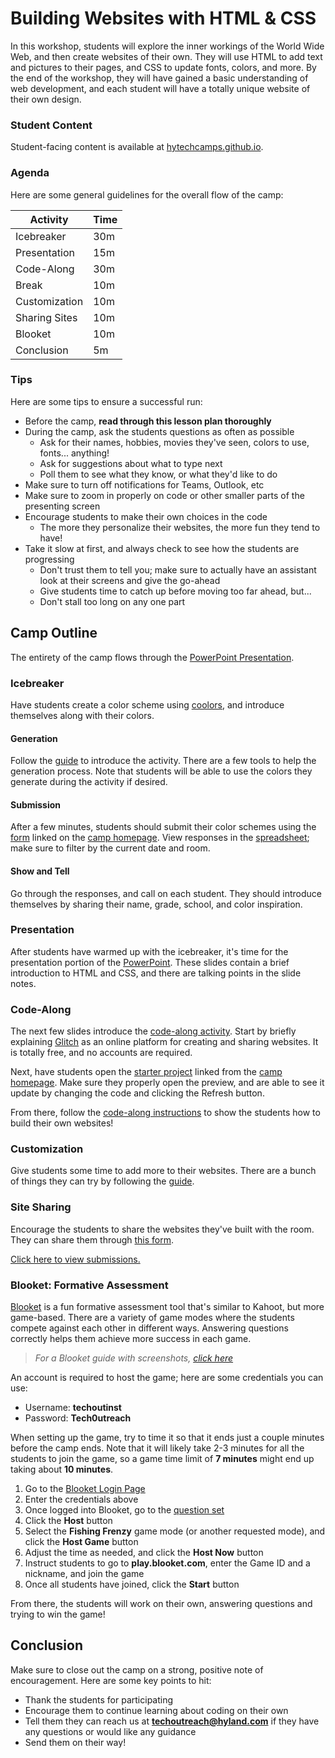# Building Websites with HTML & CSS
In this workshop, students will explore the inner workings of the World Wide Web, and then create websites of their own. They will use HTML to add text and pictures to their pages, and CSS to update fonts, colors, and more. By the end of the workshop, they will have gained a basic understanding of web development, and each student will have a totally unique website of their own design.

### Student Content
Student-facing content is available at [hytechcamps.github.io](https://hytechcamps.github.io/building-websites).

### Agenda
Here are some general guidelines for the overall flow of the camp:

| Activity | Time |
|-|-|
| Icebreaker | 30m |
| Presentation | 15m |
| Code-Along | 30m |
| Break | 10m |
| Customization | 10m |
| Sharing Sites | 10m |
| Blooket | 10m |
| Conclusion | 5m |

### Tips
Here are some tips to ensure a successful run:

- Before the camp, **read through this lesson plan thoroughly**
- During the camp, ask the students questions as often as possible
    - Ask for their names, hobbies, movies they've seen, colors to use, fonts... anything!
    - Ask for suggestions about what to type next
    - Poll them to see what they know, or what they'd like to do
- Make sure to turn off notifications for Teams, Outlook, etc
- Make sure to zoom in properly on code or other smaller parts of the presenting screen
- Encourage students to make their own choices in the code
    - The more they personalize their websites, the more fun they tend to have!
- Take it slow at first, and always check to see how the students are progressing
    - Don't trust them to tell you; make sure to actually have an assistant look at their screens and give the go-ahead
    - Give students time to catch up before moving too far ahead, but...
    - Don't stall too long on any one part

## Camp Outline
The entirety of the camp flows through the [PowerPoint Presentation](BuildingWebsites.pptx).

### Icebreaker
Have students create a color scheme using [coolors](https://coolors.co), and introduce themselves along with their colors.

#### Generation
Follow the [guide](Icebreaker.md) to introduce the activity. There are a few tools to help the generation process. Note that students will be able to use the colors they generate during the activity if desired.

#### Submission
After a few minutes, students should submit their color schemes using the [form](https://forms.office.com/r/YPV9SUKZ8x) linked on the [camp homepage](BOOKREADME.md). View responses in the [spreadsheet](https://hylandsw-my.sharepoint.com/:x:/g/personal/joseph_maxwell_hyland_com/EYBSPXkkzShBqu3CLXt2oQEBrskq9Ec35W-0csPxCPhiWg?e=iTogxo); make sure to filter by the current date and room.

#### Show and Tell
Go through the responses, and call on each student. They should introduce themselves by sharing their name, grade, school, and color inspiration.

### Presentation
After students have warmed up with the icebreaker, it's time for the presentation portion of the [PowerPoint](BuildingWebsites.pptx). These slides contain a brief introduction to HTML and CSS, and there are talking points in the slide notes.

### Code-Along
The next few slides introduce the [code-along activity](CodeAlong.md). Start by briefly explaining [Glitch](https://glitch.com/) as an online platform for creating and sharing websites. It is totally free, and no accounts are required.

Next, have students open the [starter project](https://glitch.com/edit/#!/remix/building-websites-starter-project) linked from the [camp homepage](BOOKREADME.md). Make sure they properly open the preview, and are able to see it update by changing the code and clicking the Refresh button.

From there, follow the [code-along instructions](CodeAlong.md) to show the students how to build their own websites!

### Customization
Give students some time to add more to their websites. There are a bunch of things they can try by following the [guide](Customization.md).

### Site Sharing
Encourage the students to share the websites they've built with the room. They can share them through [this form](https://forms.office.com/r/t1NP1Zdzzx).

[Click here to view submissions.](https://hylandsw-my.sharepoint.com/:x:/g/personal/joseph_maxwell_hyland_com/EVyFLFUKufNKggRGD0FlRGIB2fTjR7BPaCklnPi9-jzSCw?e=YCfUsZ)

### Blooket: Formative Assessment
[Blooket](https://www.blooket.com/) is a fun formative assessment tool that's similar to Kahoot, but more game-based. There are a variety of game modes where the students compete against each other in different ways. Answering questions correctly helps them achieve more success in each game.

>_For a Blooket guide with screenshots, [click here](https://github.com/hylandtechoutreach/coding-activities/blob/main/BuildingAWebsiteLessonPlan.md#formative-assessment-blooket)_

An account is required to host the game; here are some credentials you can use:

- Username: **techoutinst**
- Password: **Tech0utreach**

When setting up the game, try to time it so that it ends just a couple minutes before the camp ends. Note that it will likely take 2-3 minutes for all the students to join the game, so a game time limit of **7 minutes** might end up taking about **10 minutes**.

1. Go to the [Blooket Login Page](https://id.blooket.com/login)
1. Enter the credentials above
1. Once logged into Blooket, go to the [question set](https://dashboard.blooket.com/set/6426f2b7270eb96cab922257)
1. Click the **Host** button
1. Select the **Fishing Frenzy** game mode (or another requested mode), and click the **Host Game** button
1. Adjust the time as needed, and click the **Host Now** button
1. Instruct students to go to **play.blooket.com**, enter the Game ID and a nickname, and join the game
1. Once all students have joined, click the **Start** button

From there, the students will work on their own, answering questions and trying to win the game!

## Conclusion
Make sure to close out the camp on a strong, positive note of encouragement. Here are some key points to hit:

- Thank the students for participating
- Encourage them to continue learning about coding on their own
- Tell them they can reach us at **techoutreach@hyland.com** if they have any questions or would like any guidance
- Send them on their way!
